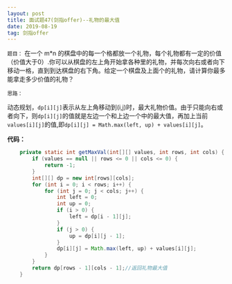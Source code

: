 ```yaml
---
layout: post
title: 面试题47(剑指offer)--礼物的最大值
date: 2019-08-19 
tag: 剑指offer
---
```



`题目：` 在一个 m*n 的棋盘中的每一个格都放一个礼物，每个礼物都有一定的价值（价值大于0）.你可以从棋盘的左上角开始拿各种里的礼物，并每次向右或者向下移动一格，直到到达棋盘的右下角。给定一个棋盘及上面个的礼物，请计算你最多能拿走多少价值的礼物？

`思路：` 

动态规划，`dp[i][j]`表示从左上角移动到(i,j)时，最大礼物价值。由于只能向右或者向下，则`dp[i][j]`的值就是左边一个和上边一个中的最大值，再加上当前`values[i][j]`的值,即`dp[i][j] = Math.max(left, up) + values[i][j]`。

**代码：**

```java
	private static int getMaxVal(int[][] values, int rows, int cols) {
        if (values == null || rows <= 0 || cols <= 0) {
            return -1;
        }
        int[][] dp = new int[rows][cols];
        for (int i = 0; i < rows; i++) {
            for (int j = 0; j < cols; j++) {
                int left = 0;
                int up = 0;
                if (i > 0) {
                    left = dp[i - 1][j];
                }
                if (j > 0) {
                    up = dp[i][j - 1];
                }
                dp[i][j] = Math.max(left, up) + values[i][j];
            }
        }
        return dp[rows - 1][cols - 1];//返回礼物最大值
    }
```

